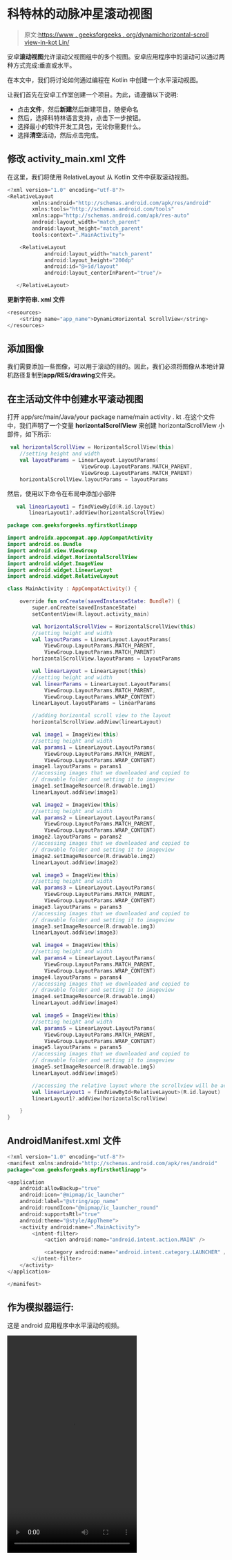 # 科特林的动脉冲星滚动视图

> 原文:[https://www . geeksforgeeks . org/dynamichorizontal-scroll view-in-kot Lin/](https://www.geeksforgeeks.org/dynamichorizontal-scrollview-in-kotlin/)

安卓**滚动视图**允许滚动父视图组中的多个视图。安卓应用程序中的滚动可以通过两种方式完成:垂直或水平。

在本文中，我们将讨论如何通过编程在 Kotlin 中创建一个水平滚动视图。

让我们首先在安卓工作室创建一个项目。为此，请遵循以下说明:

*   点击**文件**，然后**新建**然后新建项目，随便命名
*   然后，选择科特林语言支持，点击下一步按钮。
*   选择最小的软件开发工具包，无论你需要什么。
*   选择**清空**活动，然后点击完成。

## 修改 activity_main.xml 文件

在这里，我们将使用 RelativeLayout 从 Kotlin 文件中获取滚动视图。

```kt
<?xml version="1.0" encoding="utf-8"?>
<RelativeLayout
        xmlns:android="http://schemas.android.com/apk/res/android"
        xmlns:tools="http://schemas.android.com/tools"
        xmlns:app="http://schemas.android.com/apk/res-auto"
        android:layout_width="match_parent"
        android:layout_height="match_parent"
        tools:context=".MainActivity">

    <RelativeLayout
            android:layout_width="match_parent"
            android:layout_height="200dp"
            android:id="@+id/layout"
            android:layout_centerInParent="true"/>

   </RelativeLayout>
```

**更新字符串. xml 文件**

```kt
<resources>
    <string name="app_name">DynamicHorizontal ScrollView</string>
</resources>
```

## 添加图像

我们需要添加一些图像，可以用于滚动的目的。因此，我们必须将图像从本地计算机路径复制到**app/RES/drawing**文件夹。

## 在主活动文件中创建水平滚动视图

打开 app/src/main/Java/your package name/main activity . kt .在这个文件中，我们声明了一个变量 **horizontalScrollView** 来创建 horizontalScrollView 小部件，如下所示:

```kt
 val horizontalScrollView = HorizontalScrollView(this)
    //setting height and width
    val layoutParams = LinearLayout.LayoutParams(
                        ViewGroup.LayoutParams.MATCH_PARENT, 
                        ViewGroup.LayoutParams.MATCH_PARENT)
    horizontalScrollView.layoutParams = layoutParams

```

然后，使用以下命令在布局中添加小部件

```kt
   val linearLayout1 = findViewById(R.id.layout)
       linearLayout1?.addView(horizontalScrollView)

```

```kt
package com.geeksforgeeks.myfirstkotlinapp

import androidx.appcompat.app.AppCompatActivity
import android.os.Bundle
import android.view.ViewGroup
import android.widget.HorizontalScrollView
import android.widget.ImageView
import android.widget.LinearLayout
import android.widget.RelativeLayout

class MainActivity : AppCompatActivity() {

    override fun onCreate(savedInstanceState: Bundle?) {
        super.onCreate(savedInstanceState)
        setContentView(R.layout.activity_main)

        val horizontalScrollView = HorizontalScrollView(this)
        //setting height and width
        val layoutParams = LinearLayout.LayoutParams(
            ViewGroup.LayoutParams.MATCH_PARENT,
            ViewGroup.LayoutParams.MATCH_PARENT)
        horizontalScrollView.layoutParams = layoutParams

        val linearLayout = LinearLayout(this)
        //setting height and width
        val linearParams = LinearLayout.LayoutParams(
            ViewGroup.LayoutParams.MATCH_PARENT,
            ViewGroup.LayoutParams.WRAP_CONTENT)
        linearLayout.layoutParams = linearParams

        //adding horizontal scroll view to the layout
        horizontalScrollView.addView(linearLayout)

        val image1 = ImageView(this)
        //setting height and width
        val params1 = LinearLayout.LayoutParams(
            ViewGroup.LayoutParams.MATCH_PARENT,
            ViewGroup.LayoutParams.WRAP_CONTENT)
        image1.layoutParams = params1
        //accessing images that we downloaded and copied to
        // drawable folder and setting it to imageview
        image1.setImageResource(R.drawable.img1)
        linearLayout.addView(image1)

        val image2 = ImageView(this)
        //setting height and width
        val params2 = LinearLayout.LayoutParams(
            ViewGroup.LayoutParams.MATCH_PARENT,
            ViewGroup.LayoutParams.WRAP_CONTENT)
        image2.layoutParams = params2
        //accessing images that we downloaded and copied to 
        // drawable folder and setting it to imageview
        image2.setImageResource(R.drawable.img2)
        linearLayout.addView(image2)

        val image3 = ImageView(this)
        //setting height and width
        val params3 = LinearLayout.LayoutParams(
            ViewGroup.LayoutParams.MATCH_PARENT,
            ViewGroup.LayoutParams.WRAP_CONTENT)
        image3.layoutParams = params3
        //accessing images that we downloaded and copied to 
        // drawable folder and setting it to imageview
        image3.setImageResource(R.drawable.img3)
        linearLayout.addView(image3)

        val image4 = ImageView(this)
        //setting height and width
        val params4 = LinearLayout.LayoutParams(
            ViewGroup.LayoutParams.MATCH_PARENT,
            ViewGroup.LayoutParams.WRAP_CONTENT)
        image4.layoutParams = params4
        //accessing images that we downloaded and copied to 
        // drawable folder and setting it to imageview
        image4.setImageResource(R.drawable.img4)
        linearLayout.addView(image4)

        val image5 = ImageView(this)
        //setting height and width
        val params5 = LinearLayout.LayoutParams(
            ViewGroup.LayoutParams.MATCH_PARENT,
            ViewGroup.LayoutParams.WRAP_CONTENT)
        image5.layoutParams = params5
        //accessing images that we downloaded and copied to
        // drawable folder and setting it to imageview
        image5.setImageResource(R.drawable.img5)
        linearLayout.addView(image5)

        //accessing the relative layout where the scrollview will be active
        val linearLayout1 = findViewById<RelativeLayout>(R.id.layout)
        linearLayout1?.addView(horizontalScrollView)

    }
}
```

## AndroidManifest.xml 文件

```kt
<?xml version="1.0" encoding="utf-8"?>
<manifest xmlns:android="http://schemas.android.com/apk/res/android"
package="com.geeksforgeeks.myfirstkotlinapp">

<application
    android:allowBackup="true"
    android:icon="@mipmap/ic_launcher"
    android:label="@string/app_name"
    android:roundIcon="@mipmap/ic_launcher_round"
    android:supportsRtl="true"
    android:theme="@style/AppTheme">
    <activity android:name=".MainActivity">
        <intent-filter>
            <action android:name="android.intent.action.MAIN" />

            <category android:name="android.intent.category.LAUNCHER" />
        </intent-filter>
    </activity>
</application>

</manifest>
```

## 作为模拟器运行:

这是 android 应用程序中水平滚动的视频。

<video class="wp-video-shortcode" id="video-354585-1" width="300" height="504" preload="metadata" controls=""><source type="video/mp4" src="https://media.geeksforgeeks.org/wp-content/uploads/20191030103053/scrollViewmp4.mp4?_=1">[https://media.geeksforgeeks.org/wp-content/uploads/20191030103053/scrollViewmp4.mp4](https://media.geeksforgeeks.org/wp-content/uploads/20191030103053/scrollViewmp4.mp4)</video>